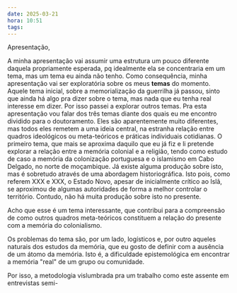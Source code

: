 ```yaml
---
date: 2025-03-21
hora: 10:51
tags:
---
```





Apresentação,


A minha apresentação vai assumir uma estrutura um pouco diferente daquela propriamente esperada, pq idealmente ela se concentraria em um tema, mas um tema eu ainda não tenho. Como consequência, minha apresentação vai ser exploratória sobre os meus **temas** do momento. Aquele tema inicial, sobre a memorialização da guerrilha já passou, sinto que ainda há algo pra dizer sobre o tema, mas nada que eu tenha real interesse em dizer. Por isso passei a explorar outros temas. 
Pra esta apresentação vou falar dos três temas diante dos quais eu me encontro dividido para o doutoramento. 
Eles são aparentemente muito diferentes, mas todos eles remetem a uma ideia central, na estranha relação entre quadros ideológicos ou meta-teóricos e práticas individuais cotidianas. 
O primeiro tema, que mais se aproxima daquilo que eu já fiz e li pretende explorar a relação entre a memória colonial e a religião, tendo como estudo de caso a memória da colonização portuguesa e o islamismo em Cabo Delgado, no norte de moçambique. Já existe alguma produção sobre isto, mas é sobretudo através de uma abordagem historiográfica. Isto pois, como referem XXX e XXX, o Estado Novo, apesar de inicialmente crítico ao Islã, se aproximou de algumas autoridades de forma a melhor controlar o território. Contudo, não há muita produção sobre isto no presente. 

Acho que esse é um tema interessante, que contribui para a compreensão de como outros quadros meta-teóricos constituem a relação do presente com a memória do colonialismo. 

Os problemas do tema são, por um lado, logísticos e, por outro aqueles naturais dos estudos da memória, que eu gosto de definir com a ausência de um átomo da memória. Isto é, a dificuldade epistemológica em encontrar a memória "real" de um grupo ou comunidade. 

Por isso, a metodologia vislumbrada pra um trabalho como este assente em entrevistas semi-